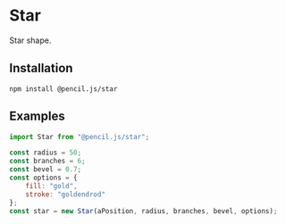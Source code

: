 # Star

Star shape.


## Installation

    npm install @pencil.js/star


## Examples

```js
import Star from "@pencil.js/star";

const radius = 50;
const branches = 6;
const bevel = 0.7;
const options = {
    fill: "gold",
    stroke: "goldendrod"
};
const star = new Star(aPosition, radius, branches, bevel, options);
```
